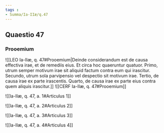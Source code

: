 ```yaml
---
tags : 
- Summa/Ia-IIæ/q.47
---
```


## Quaestio 47

### Prooemium

![[LEO Ia-IIæ, q. 47#Prooemium|Deinde considerandum est de causa effectiva irae, et de remediis eius. Et circa hoc quaeruntur quatuor. Primo, utrum semper motivum irae sit aliquid factum contra eum qui irascitur. Secundo, utrum sola parvipensio vel despectio sit motivum irae. Tertio, de causa irae ex parte irascentis. Quarto, de causa irae ex parte eius contra quem aliquis irascitur.]]
![[CERF Ia-IIæ, q. 47#Prooemium]]

![[Ia-IIæ, q. 47, a. 1#Articulus 1]]

![[Ia-IIæ, q. 47, a. 2#Articulus 2]]

![[Ia-IIæ, q. 47, a. 3#Articulus 3]]

![[Ia-IIæ, q. 47, a. 4#Articulus 4]]

